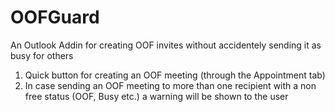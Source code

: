 # OOFGuard
An Outlook Addin for creating OOF invites without accidentely sending it as busy for others

1. Quick button for creating an OOF meeting (through the Appointment tab)
2. In case sending an OOF meeting to more than one recipient with a non free status (OOF, Busy etc.) a warning will be shown to the user
